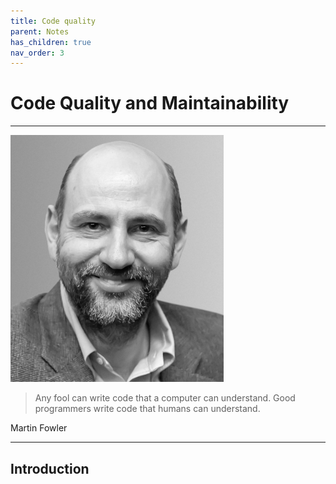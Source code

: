 ```yaml
---
title: Code quality
parent: Notes
has_children: true
nav_order: 3
---
```


# Code Quality and Maintainability

<hr class="splash">

![Martin Fowler](../../images/martin_fowler.png)

<blockquote class="pretty"><span>
Any fool can write code that a computer can understand. Good programmers write code that humans can understand.
</span></blockquote>
<p class="attribution">Martin Fowler</p>

<hr class="splash">

## Introduction
